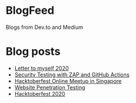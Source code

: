 # BlogFeed
Blogs from Dev.to and Medium

# Blog posts
<!-- BLOG-POST-LIST:START -->
- [Letter to myself 2020](https://dev.to/cheahengsoon/letter-to-myself-2020-2a44)
- [Security Testing with ZAP and GitHub Actions](https://dev.to/cheahengsoon/security-testing-with-zap-and-github-actions-4kae)
- [Hacktoberfest Online Meetup in Singapore](https://dev.to/cheahengsoon/hacktoberfest-online-meetup-in-singapore-3hha)
- [Website Penetration Testing](https://dev.to/cheahengsoon/website-penetration-testing-28bk)
- [Hacktoberfest 2020](https://dev.to/cheahengsoon/hacktoberfest-2020-99g)
<!-- BLOG-POST-LIST:END -->
